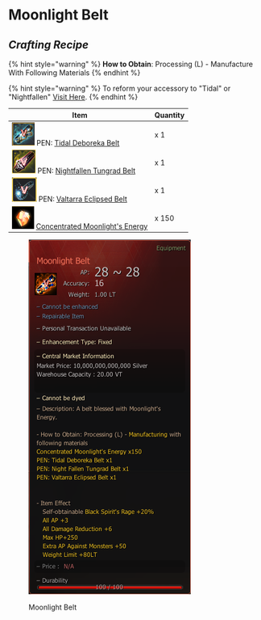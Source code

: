 # Moonlight Belt

## _Crafting Recipe_

{% hint style="warning" %}
**How to Obtain**: Processing (L) - Manufacture With Following Materials
{% endhint %}

{% hint style="warning" %}
To reform your accessory to "Tidal" or "Nightfallen" [Visit Here](../../custom-items-recipes/accessory-change-item.md).
{% endhint %}

| Item                                                                                                                                                 | Quantity |
| ---------------------------------------------------------------------------------------------------------------------------------------------------- | -------- |
| ![](<../../../.gitbook/assets/图片4 (1).png>) PEN: [Tidal Deboreka Belt](https://bdocodex.com/us/item/12277/#5)                                        | x 1      |
| ![](../../../.gitbook/assets/图片5.png) PEN: [Nightfallen Tungrad Belt](https://bdocodex.com/us/item/12272/#5)                                         | x 1      |
| ![](../../../.gitbook/assets/图片6.png) PEN: [Valtarra Eclipsed Belt](https://bdocodex.com/us/item/12236/#5)                                           | x 1      |
| ![](../../../.gitbook/assets/QQ截图20221102192008.png) [Concentrated Moonlight's Energy](../../custom-items-recipes/concentrated-moonlights-energy.md) | x 150    |

<figure><img src="../../../.gitbook/assets/QQ截图20221102003619.png" alt=""><figcaption><p>Moonlight Belt</p></figcaption></figure>
